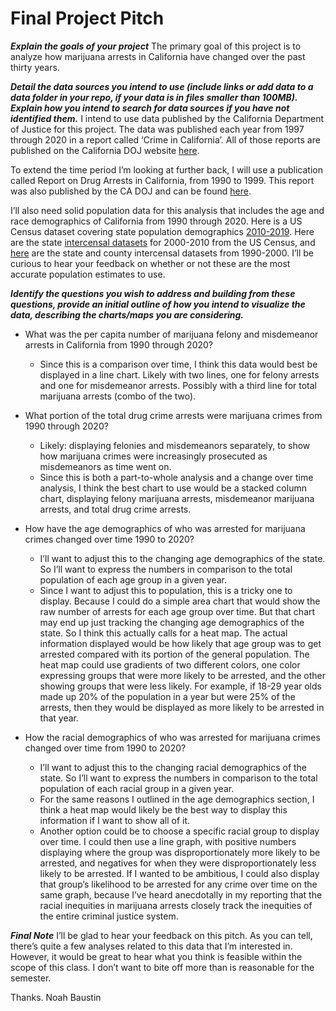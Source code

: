 # Final Project Pitch

***Explain the goals of your project***
The primary goal of this project is to analyze how marijuana arrests in California have changed over the past thirty years.

***Detail the data sources you intend to use (include links or add data to a data folder in your repo, if your data is in files smaller than 100MB). Explain how you intend to search for data sources if you have not identified them.***
I intend to use data published by the California Department of Justice for this project. The data was published each year from 1997 through 2020 in a report called ‘Crime in California’. All of those reports are published on the California DOJ website [here](https://oag.ca.gov/cjsc/pubs#crime).

To extend the time period I’m looking at further back, I will use a publication called Report on Drug Arrests in California, from 1990 to 1999. This report was also published by the CA DOJ and can be found [here](https://oag.ca.gov/sites/all/files/agweb/pdfs/cjsc/publications/misc/drugarrests-full-report.pdf).

I’ll also need solid population data for this analysis that includes the age and race demographics of California from 1990 through 2020. Here is a US Census dataset covering state population demographics [2010-2019](https://www.census.gov/data/datasets/time-series/demo/popest/2010s-state-detail.html). Here are the state [intercensal datasets](https://www.census.gov/data/datasets/time-series/demo/popest/intercensal-2000-2010-state.html) for 2000-2010 from the US Census, and [here](https://www.census.gov/data/datasets/time-series/demo/popest/intercensal-1990-2000-state-and-county-characteristics.html) are the state and county intercensal datasets from 1990-2000. I’ll be curious to hear your feedback on whether or not these are the most accurate population estimates to use.

***Identify the questions you wish to address and building from these questions, provide an initial outline of how you intend to visualize the data, describing the charts/maps you are considering.***

- What was the per capita number of marijuana felony and misdemeanor arrests in California from 1990 through 2020?
	- Since this is a comparison over time, I think this data would best be displayed in a line chart. Likely with two lines, one for felony arrests and one for misdemeanor arrests. Possibly with a third line for total marijuana arrests (combo of the two).

- What portion of the total drug crime arrests were marijuana crimes from 1990 through 2020?
	- Likely: displaying felonies and misdemeanors separately, to show how marijuana crimes were increasingly prosecuted as misdemeanors as time went on.
	- Since this is both a part-to-whole analysis and a change over time analysis, I think the best chart to use would be a stacked column chart, displaying felony marijuana arrests, misdemeanor marijuana arrests, and total drug crime arrests.

- How have the age demographics of who was arrested for marijuana crimes changed over time 1990 to 2020?
	- I’ll want to adjust this to the changing age demographics of the state. So I’ll want to express the numbers in comparison to the total population of each age group in a given year.
	- Since I want to adjust this to population, this is a tricky one to display. Because I could do a simple area chart that would show the raw number of arrests for each age group over time. But that chart may end up just tracking the changing age demographics of the state. So I think this actually calls for a heat map. The actual information displayed would be how likely that age group was to get arrested compared with its portion of the general population. The heat map could use gradients of two different colors, one color expressing groups that were more likely to be arrested, and the other showing groups that were less likely. For example, if 18-29 year olds made up 20% of the population in a year but were 25% of the arrests, then they would be displayed as more likely to be arrested in that year. 

- How the racial demographics of who was arrested for marijuana crimes changed over time from 1990 to 2020?
	- I’ll want to adjust this to the changing racial demographics of the state. So I’ll want to express the numbers in comparison to the total population of each racial group in a given year.
	- For the same reasons I outlined in the age demographics section, I think a heat map would likely be the best way to display this information if I want to show all of it.
	- Another option could be to choose a specific racial group to display over time. I could then use a line graph, with positive numbers displaying where the group was disproportionately more likely to be arrested, and negatives for when they were disproportionately less likely to be arrested. If I wanted to be ambitious, I could also display that group’s likelihood to be arrested for any crime over time on the same graph, because I’ve heard anecdotally in my reporting that the racial inequities in marijuana arrests closely track the inequities of the entire criminal justice system. 

***Final Note***
I’ll be glad to hear your feedback on this pitch. As you can tell, there’s quite a few analyses related to this data that I’m interested in. However, it would be great to hear what you think is feasible within the scope of this class. I don’t want to bite off more than is reasonable for the semester.

Thanks.
Noah Baustin


